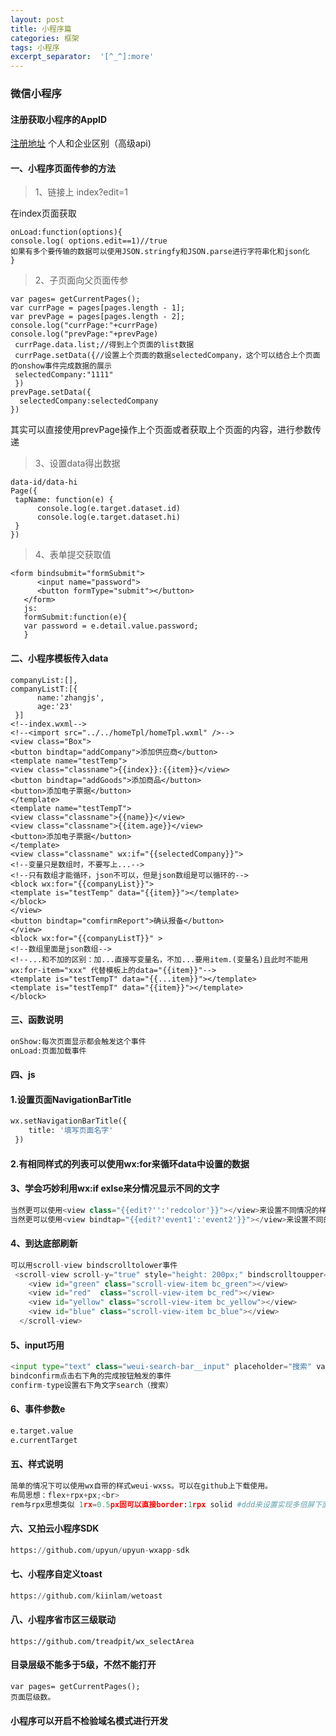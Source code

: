 ```yaml
---
layout: post
title: 小程序篇
categories: 框架
tags: 小程序
excerpt_separator:  '[^_^]:more'
---
```


### 微信小程序
#### 注册获取小程序的AppID 
 [注册地址](https://mp.weixin.qq.com/wxopen/waregister?action=step1)
  个人和企业区别（高级api)


#### 一、小程序页面传参的方法

> 1、链接上 index?edit=1

在index页面获取  
```
onLoad:function(options){
console.log( options.edit==1)//true
如果有多个要传输的数据可以使用JSON.stringfy和JSON.parse进行字符串化和json化
}
```
> 2、子页面向父页面传参

```
var pages= getCurrentPages();
var currPage = pages[pages.length - 1];
var prevPage = pages[pages.length - 2];
console.log("currPage:"+currPage)
console.log("prevPage:"+prevPage)
 currPage.data.list;//得到上个页面的list数据
 currPage.setData({//设置上个页面的数据selectedCompany，这个可以结合上个页面的onshow事件完成数据的展示
 selectedCompany:"1111"
 })
prevPage.setData({
  selectedCompany:selectedCompany
})
```
其实可以直接使用prevPage操作上个页面或者获取上个页面的内容，进行参数传递  

[^_^]:more

> 3、设置data得出数据

```
data-id/data-hi
Page({
 tapName: function(e) {
      console.log(e.target.dataset.id)
      console.log(e.target.dataset.hi)
 }
})
```

> 4、表单提交获取值
```
<form bindsubmit="formSubmit">
      <input name="password">
      <button formType="submit"></button>
   </form>
   js:
   formSubmit:function(e){
   var password = e.detail.value.password;
   }
 ```
#### 二、小程序模板传入data
```
companyList:[],
companyListT:[{
      name:'zhangjs',
      age:'23'
 }]
<!--index.wxml-->
<!--<import src="../../homeTpl/homeTpl.wxml" />-->
<view class="Box">
<button bindtap="addCompany">添加供应商</button>
<template name="testTemp">
<view class="classname">{{index}}:{{item}}</view>
<button bindtap="addGoods">添加商品</button>
<button>添加电子票据</button>
</template>
<template name="testTempT">
<view class="classname">{{name}}</view>
<view class="classname">{{item.age}}</view>
<button>添加电子票据</button>
</template>
<view class="classname" wx:if="{{selectedCompany}}">
<!--变量只是数组时，不要写上...-->
<!--只有数组才能循环，json不可以，但是json数组是可以循环的-->
<block wx:for="{{companyList}}">
<template is="testTemp" data="{{item}}"></template>
</block>
</view>
<button bindtap="comfirmReport">确认报备</button>
</view>
<block wx:for="{{companyListT}}" >
<!--数组里面是json数组-->
<!--...和不加的区别：加...直接写变量名，不加...要用item.(变量名)且此时不能用wx:for-item="xxx" 代替模板上的data="{{item}}"-->
<template is="testTempT" data="{{...item}}"></template>
<template is="testTempT" data="{{item}}"></template>
</block>
```
#### 三、函数说明
``` python
onShow:每次页面显示都会触发这个事件
onLoad:页面加载事件
```
#### 四、js
#### 1.设置页面NavigationBarTitle
``` python
wx.setNavigationBarTitle({
    title: '填写页面名字'
 })
```
#### 2.有相同样式的列表可以使用wx:for来循环data中设置的数据
#### 3、学会巧妙利用wx:if exlse来分情况显示不同的文字
``` python
当然更可以使用<view class="{{edit?'':'redcolor'}}"></view>来设置不同情况的样式
当然更可以使用<view bindtap="{{edit?'event1':'event2'}}"></view>来设置不同的事件。
```
#### 4、到达底部刷新
``` python
可以用scroll-view bindscrolltolower事件
 <scroll-view scroll-y="true" style="height: 200px;" bindscrolltoupper="upper" bindscrolltolower="lower" bindscroll="scroll" scroll-into-view="{{toView}}" scroll-top="{{scrollTop}}">
    <view id="green" class="scroll-view-item bc_green"></view>
    <view id="red"  class="scroll-view-item bc_red"></view>
    <view id="yellow" class="scroll-view-item bc_yellow"></view>
    <view id="blue" class="scroll-view-item bc_blue"></view>
  </scroll-view>
``` 
#### 5、input巧用
``` python
<input type="text" class="weui-search-bar__input" placeholder="搜索" value="{{inputVal}}" focus="{{inputShowed}}" bindinput="inputTyping" bindconfirm="search" confirm-type="search"/>
bindconfirm点击右下角的完成按钮触发的事件
confirm-type设置右下角文字search（搜索）
```
#### 6、事件参数e
``` python
e.target.value
e.currentTarget
```
#### 五、样式说明
``` python
简单的情况下可以使用wx自带的样式weui-wxss。可以在github上下载使用。
布局思想：flex+rpx+px;<br>
rem与rpx思想类似 1rx=0.5px固可以直接border:1rpx solid #ddd来设置实现多倍屏下面的0.5px宽度的线条。
```
#### 六、又拍云小程序SDK
``` python
https://github.com/upyun/upyun-wxapp-sdk
```
#### 七、小程序自定义toast
``` python
https://github.com/kiinlam/wetoast
```
#### 八、小程序省市区三级联动

    https://github.com/treadpit/wx_selectArea

#### 目录层级不能多于5级，不然不能打开
    var pages= getCurrentPages();
    页面层级数。  
#### 小程序可以开启不检验域名模式进行开发
